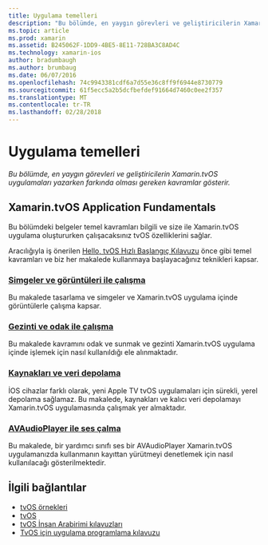 ```yaml
---
title: Uygulama temelleri
description: "Bu bölümde, en yaygın görevleri ve geliştiricilerin Xamarin.tvOS uygulamaları yazarken farkında olması gereken kavramlar gösterir."
ms.topic: article
ms.prod: xamarin
ms.assetid: B245062F-1DD9-4BE5-8E11-728BA3C8AD4C
ms.technology: xamarin-ios
author: bradumbaugh
ms.author: brumbaug
ms.date: 06/07/2016
ms.openlocfilehash: 74c9943381cdf6a7d55e36c8ff9f6944e8730779
ms.sourcegitcommit: 61f5ecc5a2b5dcfbefdef91664d7460c0ee2f357
ms.translationtype: MT
ms.contentlocale: tr-TR
ms.lasthandoff: 02/28/2018
---
```

# <a name="application-fundamentals"></a>Uygulama temelleri

_Bu bölümde, en yaygın görevleri ve geliştiricilerin Xamarin.tvOS uygulamaları yazarken farkında olması gereken kavramlar gösterir._

<a name="Xamarin.tvOS-Application-Fundamentals" />

## <a name="xamarintvos-application-fundamentals"></a>Xamarin.tvOS Application Fundamentals

Bu bölümdeki belgeler temel kavramları bilgili ve size ile Xamarin.tvOS uygulama oluştururken çalışacaksınız tvOS özelliklerini sağlar.

Aracılığıyla iş önerilen [Hello, tvOS Hızlı Başlangıç Kılavuzu](~/ios/tvos/get-started/hello-tvos.md) önce gibi temel kavramları ve biz her makalede kullanmaya başlayacağınız teknikleri kapsar.

<a name="Working-with-Icons-and-Images" />

### <a name="working-with-icons-and-imagesiostvosapp-fundamentalsicons-imagesmd"></a>[Simgeler ve görüntüleri ile çalışma](~/ios/tvos/app-fundamentals/icons-images.md)

Bu makalede tasarlama ve simgeler ve Xamarin.tvOS uygulama içinde görüntülerle çalışma kapsar.

<a name="Working-with-Navigation-and-Focus" />

### <a name="working-with-navigation-and-focusiostvosapp-fundamentalsnavigation-focusmd"></a>[Gezinti ve odak ile çalışma](~/ios/tvos/app-fundamentals/navigation-focus.md)

Bu makalede kavramını odak ve sunmak ve gezinti Xamarin.tvOS uygulama içinde işlemek için nasıl kullanıldığı ele alınmaktadır.

<a name="Resources-and-Data-Storage" />

### <a name="resources-and-data-storageiostvosapp-fundamentalsresources-data-storagemd"></a>[Kaynakları ve veri depolama](~/ios/tvos/app-fundamentals/resources-data-storage.md)

İOS cihazlar farklı olarak, yeni Apple TV tvOS uygulamaları için sürekli, yerel depolama sağlamaz. Bu makalede, kaynakları ve kalıcı veri depolamayı Xamarin.tvOS uygulamasında çalışmak yer almaktadır.

<a name="Playing-Sound-with-AVAudioPlayer" />

### <a name="playing-sound-with-avaudioplayeriostvosapp-fundamentalssoundsmd"></a>[AVAudioPlayer ile ses çalma](~/ios/tvos/app-fundamentals/sounds.md)

Bu makalede, bir yardımcı sınıfı ses bir AVAudioPlayer Xamarin.tvOS uygulamanızda kullanmanın kayıttan yürütmeyi denetlemek için nasıl kullanılacağı gösterilmektedir.

## <a name="related-links"></a>İlgili bağlantılar

- [tvOS örnekleri](https://developer.xamarin.com/samples/tvos/all/)
- [tvOS](https://developer.apple.com/tvos/)
- [tvOS İnsan Arabirimi kılavuzları](https://developer.apple.com/tvos/human-interface-guidelines/)
- [TvOS için uygulama programlama kılavuzu](https://developer.apple.com/library/prerelease/tvos/documentation/General/Conceptual/AppleTV_PG/)
